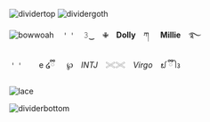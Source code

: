 ![dividertop](https://github.com/user-attachments/assets/0d7dbf7f-cbd8-4614-921f-79f042787eda)
![dividergoth](https://github.com/user-attachments/assets/ff485f92-ca59-4bdd-9f4d-22b72e0c4bd5)

![bowwoah](https://github.com/user-attachments/assets/38b641e0-9a75-4a99-ad33-313739713d5c)　𐄇𐄇　𝟹‿　✙　**Dolly**　ཀ⠀⠀**Millie**　࿐

𐄇𐄇　　e ໒ྀི 　 ℘　*INTJ*　𓏵𓏵　*Virgo*　᪖ ྀི ᩤ᭔

![lace](https://github.com/user-attachments/assets/dc670012-433e-4974-98da-dc9c70b1745e)

![dividerbottom](https://github.com/user-attachments/assets/e75e2a18-6ce7-469d-8712-692aab79f85f)
